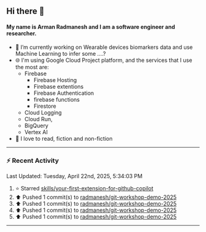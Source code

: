 ## Hi there 👋

#### My name is Arman Radmanesh and I am a software engineer and researcher.

- 🔭 I’m currently working on Wearable devices biomarkers data and use Machine Learning to infer some ....?
- 🌐 I'm using Google Cloud Project platform, and the services that I use the most are:
  - Firebase
     - Firebase Hosting
     - Firebase extentions 
     - Firebase Authentication
     - firebase functions
     - Firestore
  - Cloud Logging
  - Cloud Run,
  - BigQuery
  - Vertex AI
- 📖 I love to read, fiction and non-fiction

---

### :zap: Recent Activity

<!--START_SECTION:activity-->
<!--END_SECTION:activity-->

<!--RECENT_ACTIVITY:last_update-->
Last Updated: Tuesday, April 22nd, 2025, 5:34:03 PM
<!--RECENT_ACTIVITY:last_update_end-->

<!--RECENT_ACTIVITY:start-->
1. ⭐ Starred [skills/your-first-extension-for-github-copilot](https://github.com/skills/your-first-extension-for-github-copilot)
2. ⬆️ Pushed 1 commit(s) to [radmanesh/git-workshop-demo-2025](https://github.com/radmanesh/git-workshop-demo-2025)
3. ⬆️ Pushed 1 commit(s) to [radmanesh/git-workshop-demo-2025](https://github.com/radmanesh/git-workshop-demo-2025)
4. ⬆️ Pushed 1 commit(s) to [radmanesh/git-workshop-demo-2025](https://github.com/radmanesh/git-workshop-demo-2025)
5. ⬆️ Pushed 1 commit(s) to [radmanesh/git-workshop-demo-2025](https://github.com/radmanesh/git-workshop-demo-2025)
<!--RECENT_ACTIVITY:end-->

---

<!--
**radmanesh/radmanesh** is a ✨ _special_ ✨ repository because its `README.md` (this file) appears on your GitHub profile.

Here are some ideas to get you started:

- 🔭 I’m currently working on ...
- 🌱 I’m currently learning ...
- 👯 I’m looking to collaborate on ...
- 🤔 I’m looking for help with ...
- 💬 Ask me about ...
- 📫 How to reach me: ...
- 😄 Pronouns: ...
- ⚡ Fun fact: ...
-->
